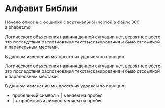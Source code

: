 # Алфавит Библии

Начало описание оошибки с вертикальной чертой в файле 006-alphabet.md

Логического объяснения наличия данной ситуации нет, вероятнее всего это последствия распознования текста/сканирования и было отссылкой к паралельным местами.

В данном изменении мы просто их удаляем по принцип

Логического объяснения наличия данной ситуации нет, вероятнее всего это последствия распознования текста/сканирования и было отссылкой к паралельным местами.

В данном изменении мы просто их удаляем по принцип:

* пробельный символ + | меняем на пробел
* | + пробельный символ меняем на пробел
